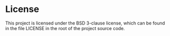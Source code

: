 License
=======

This project is licensed under the BSD 3-clause license, which can be found in
the file LICENSE in the root of the project source code.
